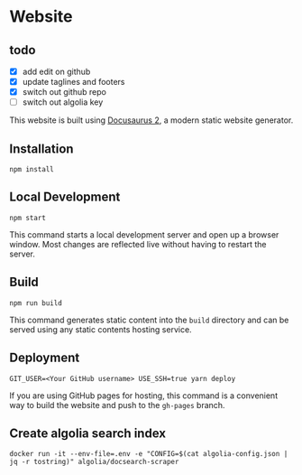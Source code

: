 # Website

## todo
- [x] add edit on github
- [x] update taglines and footers
- [x] switch out github repo
- [ ] switch out algolia key

This website is built using [Docusaurus 2](https://v2.docusaurus.io/), a modern static website generator.

## Installation

```console
npm install
```

## Local Development

```console
npm start
```

This command starts a local development server and open up a browser window. Most changes are reflected live without having to restart the server.

## Build

```console
npm run build
```

This command generates static content into the `build` directory and can be served using any static contents hosting service.

## Deployment

```console
GIT_USER=<Your GitHub username> USE_SSH=true yarn deploy
```

If you are using GitHub pages for hosting, this command is a convenient way to build the website and push to the `gh-pages` branch.

## Create algolia search index
`docker run -it --env-file=.env -e "CONFIG=$(cat algolia-config.json | jq -r tostring)" algolia/docsearch-scraper`
